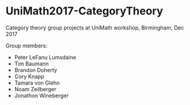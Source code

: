 # UniMath2017-CategoryTheory
Category theory group projects at UniMath workshop, Birmingham, Dec 2017

Group members:
- Peter LeFanu Lumsdaine
- Tim Baumann
- Brandon Doherty
- Cory Knapp
- Tamara von Glehn
- Noam Zeilberger
- Jonathon Wineberger
